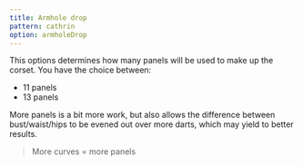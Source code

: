 ```yaml
---
title: Armhole drop
pattern: cathrin
option: armholeDrop
---
```


This options determines how many panels will be used to make up the corset. You have the choice between:

 - 11 panels
 - 13 panels

More panels is a bit more work, but also allows the difference between bust/waist/hips to be evened out over more darts, which may yield to better results.

> More curves = more panels
